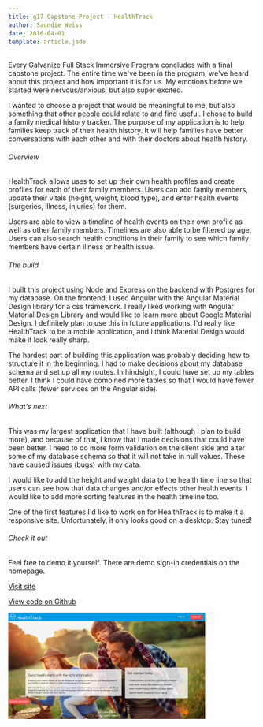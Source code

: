 ```yaml
---
title: g17 Capstone Project - HealthTrack
author: Saundie Weiss
date: 2016-04-01
template: article.jade
---
```


Every Galvanize Full Stack Immersive Program concludes with a final capstone project. The entire time we've been in the program, we've heard about this project and how important it is for us. My emotions before we started were nervous/anxious, but also super excited.

<span class="more"></span>

I wanted to choose a project that would be meaningful to me, but also something that other people could relate to and find useful. I chose to build a family medical history tracker. The purpose of my application is to help families keep track of their health history. It will help families have better conversations with each other and with their doctors about health history.

<h6>Overview</h6>

HealthTrack allows uses to set up their own health profiles and create profiles for each of their family members. Users can add family members, update their vitals (height, weight, blood type), and enter health events (surgeries, illness, injuries) for them.

Users are able to view a timeline of health events on their own profile as well as other family members. Timelines are also able to be filtered by age. Users can also search health conditions in their family to see which family members have certain illness or health issue.

<h6>The build</h6>

I built this project using Node and Express on the backend with Postgres for my database. On the frontend, I used Angular with the Angular Material Design library for a css framework. I really liked working with Angular Material Design Library and would like to learn more about Google Material Design. I definitely plan to use this in future applications. I'd really like HealthTrack to be a mobile application, and I think Material Design would make it look really sharp.

The hardest part of building this application was probably deciding how to structure it in the beginning. I had to make decisions about my database schema and set up all my routes. In hindsight, I could have set up my tables better. I think I could have combined more tables so that I would have fewer API calls (fewer services on the Angular side).

<h6>What's next</h6>

This was my largest application that I have built (although I plan to build more), and because of that, I know that I made decisions that could have been better. I need to do more form validation on the client side and alter some of my database schema so that it will not take in null values. These have caused issues (bugs) with my data.

I would like to add the height and weight data to the health time line so that users can see how that data changes and/or effects other health events. I would like to add more sorting features in the health timeline too.

One of the first features I'd like to work on for HealthTrack is to make it a responsive site. Unfortunately, it only looks good on a desktop. Stay tuned!

<h6>Check it out</h6>

Feel free to demo it yourself. There are demo sign-in credentials on the homepage.

[Visit site](https://healthtrack.online)

[View code on Github](https://github.com/saundie184/health-track)

<a href='https://healthtrack.online'> <img src="HealthTrack-img.png" alt="HealthTrack homepage" style="width: 400px; text-align=center"/> </a>

